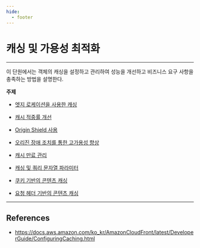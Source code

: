 ```yaml
---
hide:
  - footer
---
```


# 캐싱 및 가용성 최적화

---

이 단원에서는 객체의 캐싱을 설정하고 관리하여 성능을 개선하고 비즈니스 요구 사항을 충족하는 방법을 설명한다.

**주제**

- [엣지 로케이션을 사용한 캐싱](https://docs.aws.amazon.com/ko_kr/AmazonCloudFront/latest/DeveloperGuide/cache-hit-ratio-explained.html)

- [캐시 적중률 개선](https://docs.aws.amazon.com/ko_kr/AmazonCloudFront/latest/DeveloperGuide/cache-hit-ratio.html)

- [Origin Shield 사용](https://docs.aws.amazon.com/ko_kr/AmazonCloudFront/latest/DeveloperGuide/origin-shield.html)

- [오리진 장애 조치를 통한 고가용성 향상](https://docs.aws.amazon.com/ko_kr/AmazonCloudFront/latest/DeveloperGuide/high_availability_origin_failover.html)

- [캐시 만료 관리](https://docs.aws.amazon.com/ko_kr/AmazonCloudFront/latest/DeveloperGuide/Expiration.html)

- [캐싱 및 쿼리 문자열 파라미터](https://docs.aws.amazon.com/ko_kr/AmazonCloudFront/latest/DeveloperGuide/QueryStringParameters.html)

- [쿠키 기반의 콘텐츠 캐싱](https://docs.aws.amazon.com/ko_kr/AmazonCloudFront/latest/DeveloperGuide/Cookies.html)

- [요청 헤더 기반의 콘텐츠 캐싱](https://docs.aws.amazon.com/ko_kr/AmazonCloudFront/latest/DeveloperGuide/header-caching.html)

---

## References

- <https://docs.aws.amazon.com/ko_kr/AmazonCloudFront/latest/DeveloperGuide/ConfiguringCaching.html>
